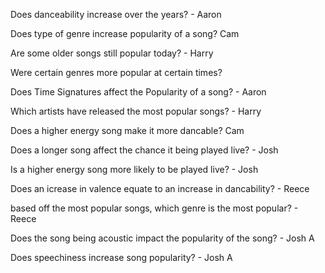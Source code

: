 Does danceability increase over the years? - Aaron

Does type of genre increase popularity of a song? Cam

Are some older songs still popular today? - Harry

Were certain genres more popular at certain times?

Does Time Signatures affect the Popularity of a song? - Aaron

Which artists have released the most popular songs? - Harry

Does a higher energy song make it more dancable? Cam

Does a longer song affect the chance it being played live? - Josh

Is a higher energy song more likely to be played live? - Josh

Does an icrease in valence equate to an increase in dancability? - Reece

based off the most popular songs, which genre is the most popular? - Reece

Does the song being acoustic impact the popularity of the song? - Josh A

Does speechiness increase song popularity? - Josh A
